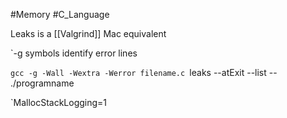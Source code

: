#Memory #C_Language 

Leaks is a [[Valgrind]] Mac equivalent

`-g symbols identify error lines

`gcc -g -Wall -Wextra -Werror filename.c
`leaks --atExit --list -- ./programname

`MallocStackLogging=1